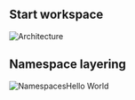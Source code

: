 ## Start workspace
![Architecture](../../docs/workspace/architecture.drawio.svg)

## Namespace layering
![Namespaces](../../docs/workspace/namespaces.drawio.svg)Hello World
